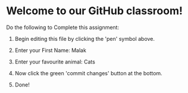 # Welcome to our GitHub classroom!

Do the following to Complete this assignment:

1. Begin editing this file by clicking the 'pen' symbol above.

2. Enter your First Name: Malak

3. Enter your favourite animal: Cats

4. Now click the green 'commit changes' button at the bottom.

5. Done!

